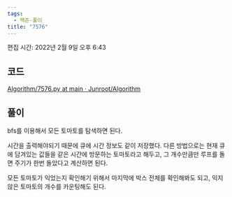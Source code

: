```yaml
---
tags:
  - 백준-풀이
title: "7576"
---
```


편집 시간: 2022년 2월 9일 오후 6:43

## 코드

[Algorithm/7576.py at main · Junroot/Algorithm](https://github.com/Junroot/Algorithm/blob/main/backjoon/7576.py)

## 풀이

bfs를 이용해서 모든 토마토를 탐색하면 된다.

시간을 출력해야되기 때문에 큐에 시간 정보도 같이 저장했다. 다른 방법으로는 현재 큐에 담겨있는 값들을 같은 시간에 방문하는 토마토라고 해두고, 그 개수만큼만 루프를 돌면 주기가 한번 돌았다고 계산하면 된다.

모든 토마토가 익었는지 확인해기 위해서 마지막에 박스 전체를 확인해봐도 되고, 익지 않은 토마토의 개수를 카운팅해도 된다.
